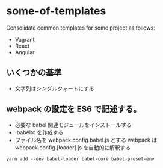 # some-of-templates

Consolidate common templates for some project as follows:
- Vagrant
- React
- Angular

## いくつかの基準
- 文字列はシングルクォートにする

## webpack の設定を ES6 で記述する。

- 必要な babel 関連モジュールをインストールする
- .babelrc を作成する
- ファイル名を webpack.config.babel.js とする
  webpack は webpack.config.[loader].js を自動的に解釈する

```
yarn add --dev babel-loader babel-core babel-preset-env
```